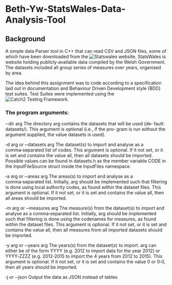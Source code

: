 # Beth-Yw-StatsWales-Data-Analysis-Tool

## Background
A simple data Parser tool in C++ that can read CSV and JSON files, some of which have been downloaded from the ![Statswales](https://statswales.gov.wales/Catalogue) website. StatsWales is website holding publicly‑available data compiled by the Welsh Government. The datasets included all group series of measures over years, organised by area.

The idea behind this assignment was to code according to a specification laid out in documentation and Behaviour Driven Development style (BDD) test suites. Test Suites were implemented using the ![Catch2 Testing Framework](https://github.com/catchorg/Catch2).

### The program arguments:

‑‑dir arg The directory arg contains the datasets that will be used (de‑
fault: datasets/). This argument is optional (i.e., if the pro‑
gram is run without the argument supplied, the value datasets
is used).

‑d arg or ‑‑datasets arg The dataset(s) to import and analyse as a comma‑separated
list of codes. This argument is optional. If it not set, or it is
set and contains the value all, then all datasets should be
imported. Possible values can be found in datasets.h as the
member variable CODE in the InputFileSource struct inside
the InputFiles namespace.

‑a arg or ‑‑areas arg The areas(s) to import and analyse as a comma‑separated list.
Initially, arg should be implemented such that filtering is done
using local authority codes, as found within the dataset files.
This argument is optional. If it not set, or it is set and contains
the value all, then all areas should be imported.

‑m arg or ‑‑measures arg The measure(s) from the dataset(s) to import and analyse as
a comma‑separated list. Initially, arg should be implemented
such that filtering is done using the codenames for measures,
as found within the dataset files. This argument is optional. If it
not set, or it is set and contains the value all, then all measures
from all imported datasets should be imported.

‑y arg or ‑‑years arg The years(s) from the dataset(s) to import. arg can either be
of the form YYYY (e.g. 2012 to import data for the year 2012) or
YYYY‑ZZZZ (e.g. 2012‑2015 to import the 4 years from 2012
to 2015). This argument is optional. If it not set, or it is set and
contains the value 0 or 0‑0, then all years should be imported.

‑j or ‑‑json Output the data as JSON instead of tables

